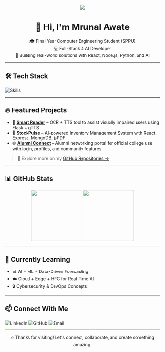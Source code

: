 <!-- Banner -->
<p align="center">
  <img src="https://readme-typing-svg.demolab.com/?lines=Hey+there!+I'm+Mrunal+Awate;Computer+Engineer+%7C+Full-Stack+Developer;Let's+Build+Awesome+Things!&center=true&width=1000&height=50" />
</p>

<h1 align="center">👋 Hi, I'm Mrunal Awate</h1>

<p align="center">
  🎓 Final Year Computer Engineering Student (SPPU) <br>
  💻 Full-Stack & AI Developer <br>
  🚀 Building real-world solutions with React, Node.js, Python, and AI
</p>

---

## 🛠️ Tech Stack

![Skills](https://skillicons.dev/icons?i=html,css,js,react,nodejs,mongodb,mysql,python,java,tailwind,git,github,vscode)

---

## 🔥 Featured Projects

- 🧠 [**Smart Reader**](https://github.com/mrunal-awate/Smart-Reader) – OCR + TTS tool to assist visually impaired users using Flask + gTTS
- 🧾 [**StockPulse**](https://github.com/mrunal-awate/stockpulse) – AI-powered Inventory Management System with React, Express, MongoDB, jsPDF
- 🌐 [**Alumni Connect**](https://github.com/mrunal-awate/alumni-connect-react) – Alumni networking portal for official college use with login, profiles, and community features

> 🔗 Explore more on my [GitHub Repositories →](https://github.com/mrunal-awate?tab=repositories)

---

## 📊 GitHub Stats

<p align="center">
  <img src="https://github-readme-stats.vercel.app/api?username=mrunal-awate&show_icons=true&theme=radical" height="165">
  <img src="https://streak-stats.demolab.com/?user=mrunal-awate&theme=radical" height="165">
</p>

---

## 🧠 Currently Learning

- 📊 AI + ML + Data-Driven Forecasting
- ☁️ Cloud + Edge + HPC for Real-Time AI
- 🔒 Cybersecurity & DevOps Concepts

---

## 📫 Connect With Me

[![LinkedIn](https://img.shields.io/badge/LinkedIn-blue?style=for-the-badge&logo=linkedin&logoColor=white)](https://linkedin.com/in/mrunal-awate)
[![GitHub](https://img.shields.io/badge/GitHub-000?style=for-the-badge&logo=github&logoColor=white)](https://github.com/mrunal-awate)
[![Email](https://img.shields.io/badge/Email-red?style=for-the-badge&logo=gmail&logoColor=white)](mailto:your.email@example.com)

---

<p align="center">⭐️ Thanks for visiting! Let's connect, collaborate, and create something amazing.</p>
